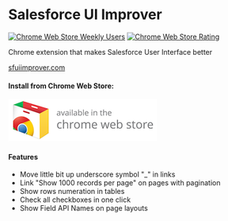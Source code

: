 # Salesforce UI Improver
[![Chrome Web Store Weekly Users](https://img.shields.io/chrome-web-store/users/cfihjphppakcdhnkbnjboipgblbjapha.svg)]()
[![Chrome Web Store Rating](https://img.shields.io/chrome-web-store/rating/cfihjphppakcdhnkbnjboipgblbjapha.svg)]()

Chrome extension that makes Salesforce User Interface better

[sfuiimprover.com](http://sfuiimprover.com)

#### Install from Chrome Web Store:
[![Available in the chrome web store](./public_site/chrome_webstore_300x85.png)](https://chrome.google.com/webstore/detail/salesforce-ui-improver/cfihjphppakcdhnkbnjboipgblbjapha)

#### Features
* Move little bit up underscore symbol "_" in links
* Link "Show 1000 records per page" on pages with pagination
* Show rows numeration in tables
* Check all checkboxes in one click
* Show Field API Names on page layouts